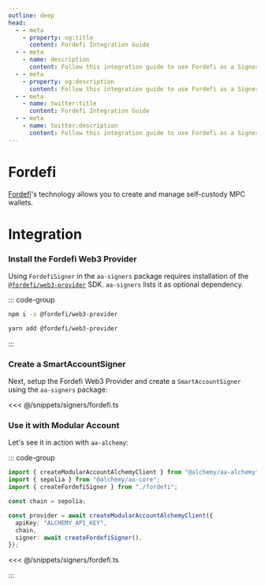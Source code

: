```yaml
---
outline: deep
head:
  - - meta
    - property: og:title
      content: Fordefi Integration Guide
  - - meta
    - name: description
      content: Follow this integration guide to use Fordefi as a Signer with Account Kit, a vertically integrated stack for building apps that support ERC-4337 and ERC-6900.
  - - meta
    - property: og:description
      content: Follow this integration guide to use Fordefi as a Signer with Account Kit, a vertically integrated stack for building apps that support ERC-4337 and ERC-6900.
  - - meta
    - name: twitter:title
      content: Fordefi Integration Guide
  - - meta
    - name: twitter:description
      content: Follow this integration guide to use Fordefi as a Signer with Account Kit, a vertically integrated stack for building apps that support ERC-4337 and ERC-6900.
---
```


# Fordefi

[Fordefi](https://www.fordefi.com)'s technology allows you to create and manage self-custody MPC wallets.

# Integration

### Install the Fordefi Web3 Provider

Using `FordefiSigner` in the `aa-signers` package requires installation of the [`@fordefi/web3-provider`](https://github.com/FordefiHQ/web3-provider) SDK. `aa-signers` lists it as optional dependency.

::: code-group

```bash [npm]
npm i -s @fordefi/web3-provider
```

```bash [yarn]
yarn add @fordefi/web3-provider
```

:::

### Create a SmartAccountSigner

Next, setup the Fordefi Web3 Provider and create a `SmartAccountSigner` using the `aa-signers` package:

<<< @/snippets/signers/fordefi.ts

### Use it with Modular Account

Let's see it in action with `aa-alchemy`:

::: code-group

```ts [example.ts]
import { createModularAccountAlchemyClient } from "@alchemy/aa-alchemy";
import { sepolia } from "@alchemy/aa-core";
import { createFordefiSigner } from "./fordefi";

const chain = sepolia;

const provider = await createModularAccountAlchemyClient({
  apiKey: "ALCHEMY_API_KEY",
  chain,
  signer: await createFordefiSigner(),
});
```

<<< @/snippets/signers/fordefi.ts

:::
